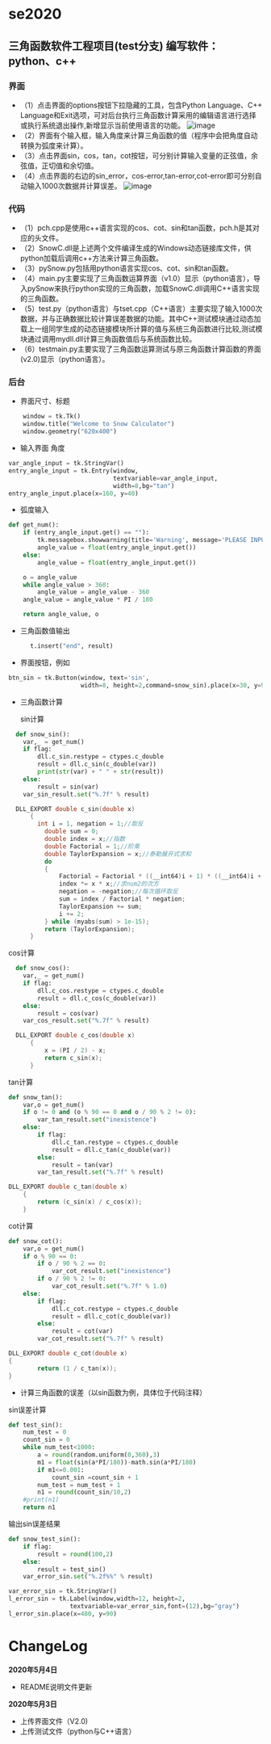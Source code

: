 # se2020
三角函数软件工程项目(test分支)
编写软件：python、c++
--
### 界面
* （1）点击界面的options按钮下拉隐藏的工具，包含Python Language、C++ Language和Exit选项，可对后台执行三角函数计算采用的编辑语言进行选择或执行系统退出操作,新增显示当前使用语言的功能。
![image](math/tu3.png)
* （2）界面有个输入框，输入角度来计算三角函数的值（程序中会把角度自动转换为弧度来计算）。  
* （3）点击界面sin，cos，tan，cot按钮，可分别计算输入变量的正弦值，余弦值，正切值和余切值。
* （4）点击界面的右边的sin_error，cos-error,tan-error,cot-error即可分别自动输入1000次数据并计算误差。
![image](math/tu4.png)




### 代码
* （1）pch.cpp是使用c++语言实现的cos、cot、sin和tan函数，pch.h是其对应的头文件。
* （2）SnowC.dll是上述两个文件编译生成的Windows动态链接库文件，供python加载后调用c++方法来计算三角函数。
* （3）pySnow.py包括用python语言实现cos、cot、sin和tan函数。
* （4）main.py主要实现了三角函数运算界面（v1.0）显示（python语言），导入pySnow来执行python实现的三角函数，加载SnowC.dll调用C++语言实现的三角函数。
* （5）test.py（python语言）与tset.cpp（C++语言）主要实现了输入1000次数据，并与正确数据比较计算误差数据的功能。其中C++测试模块通过动态加载上一组同学生成的动态链接模块所计算的值与系统三角函数进行比较,测试模块通过调用mydll.dll计算三角函数值后与系统函数比较。
* （6）testmain.py主要实现了三角函数运算测试与原三角函数计算函数的界面(v2.0)显示（python语言）。
### 后台
* 界面尺寸、标题
```python
    window = tk.Tk()
    window.title("Welcome to Snow Calculator")
    window.geometry("620x400")
```
    
         
* 输入界面 角度
```python
var_angle_input = tk.StringVar()
entry_angle_input = tk.Entry(window,
                             textvariable=var_angle_input,
                             width=8,bg="tan")
entry_angle_input.place(x=160, y=40)
```
* 弧度输入
```python
def get_num():
    if (entry_angle_input.get() == ""):
        tk.messagebox.showwarning(title='Warning', message='PLEASE INPUT A NUMBER！')
        angle_value = float(entry_angle_input.get())
    else:
        angle_value = float(entry_angle_input.get())

    o = angle_value
    while angle_value > 360:
    	angle_value = angle_value - 360
    angle_value = angle_value * PI / 180

    return angle_value, o
```
* 三角函数值输出
```python
      t.insert("end", result)
```
         
* 界面按钮，例如
```python
btn_sin = tk.Button(window, text='sin',
                    width=8, height=2,command=snow_sin).place(x=30, y=90)
```
     
     
     
* 三角函数计算

  sin计算
  
```python
  def snow_sin():
  	var,_ = get_num()
  	if flag:
  		dll.c_sin.restype = ctypes.c_double
  		result = dll.c_sin(c_double(var))
  		print(str(var) + " " + str(result))
  	else:
  		result = sin(var)
  	var_sin_result.set("%.7f" % result)
```
  
  
  
```c++
  DLL_EXPORT double c_sin(double x)
      {
        int i = 1, negation = 1;//取反
          double sum = 0;
          double index = x;//指数
          double Factorial = 1;//阶乘
          double TaylorExpansion = x;//泰勒展开式求和
          do
          {
              Factorial = Factorial * ((__int64)i + 1) * ((__int64)i + 2);//求阶乘
              index *= x * x;//求num2的次方
              negation = -negation;//每次循环取反
              sum = index / Factorial * negation;
              TaylorExpansion += sum;
              i += 2;
          } while (myabs(sum) > 1e-15);
          return (TaylorExpansion);
      }
```
  
  
  
  cos计算
  
```python
  def snow_cos():
  	var,_ = get_num()
  	if flag:
  		dll.c_cos.restype = ctypes.c_double
  		result = dll.c_cos(c_double(var))
  	else:
  		result = cos(var)
  	var_cos_result.set("%.7f" % result)
```
  
  
  
```c++
  DLL_EXPORT double c_cos(double x)
      {
          x = (PI / 2) - x;
          return c_sin(x);
      }
```
  



tan计算

```python
def snow_tan():
	var,o = get_num()
	if o != 0 and (o % 90 == 0 and o / 90 % 2 != 0):
		var_tan_result.set("inexistence")
	else:
		if flag:
			dll.c_tan.restype = ctypes.c_double
			result = dll.c_tan(c_double(var))
		else:
			result = tan(var)
		var_tan_result.set("%.7f" % result)
```



```c++
DLL_EXPORT double c_tan(double x)
    {
        return (c_sin(x) / c_cos(x));
    }
```



cot计算

```python
def snow_cot():
	var,o = get_num()
	if o % 90 == 0:
		if o / 90 % 2 == 0:
			var_cot_result.set("inexistence")
		if o / 90 % 2 != 0:
			var_cot_result.set("%.7f" % 1.0)
	else:
		if flag:
			dll.c_cot.restype = ctypes.c_double
			result = dll.c_cot(c_double(var))
		else:
			result = cot(var)
		var_cot_result.set("%.7f" % result)
```



```c++
DLL_EXPORT double c_cot(double x)
{
        return (1 / c_tan(x));
}
```

* 计算三角函数的误差（以sin函数为例，具体位于代码注释）

sin误差计算
```python
def test_sin():
    num_test = 0
    count_sin = 0
    while num_test<1000:
        a = round(random.uniform(0,360),3)
        m1 = float(sin(a*PI/180))-math.sin(a*PI/180)
        if m1<=0.001:
            count_sin =count_sin + 1
        num_test = num_test + 1
        n1 = round(count_sin/10,2)
    #print(n1)
    return n1
```
输出sin误差结果
```python
def snow_test_sin():
    if flag:
        result = round(100,2)
    else:
        result = test_sin()
    var_error_sin.set("%.2f%%" % result)
```
```python
var_error_sin = tk.StringVar()
l_error_sin = tk.Label(window,width=12, height=2,
                 textvariable=var_error_sin,font=(12),bg="gray")
l_error_sin.place(x=480, y=90)
```

# ChangeLog
  **2020年5月4日**
-    README说明文件更新

  **2020年5月3日**
-    上传界面文件（V2.0)
-    上传测试文件（python与C++语言）

